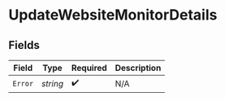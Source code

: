 # UpdateWebsiteMonitorDetails


## Fields

| Field              | Type               | Required           | Description        |
| ------------------ | ------------------ | ------------------ | ------------------ |
| `Error`            | *string*           | :heavy_check_mark: | N/A                |